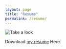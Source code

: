 ```yaml
---
layout: page
title: "Resume"
permalink: /resume/
---
```


![Take a look](/assets/resume.JPG)

Download [my resume](/assets/Kaih_White_resume_BC2021.pdf) Here.